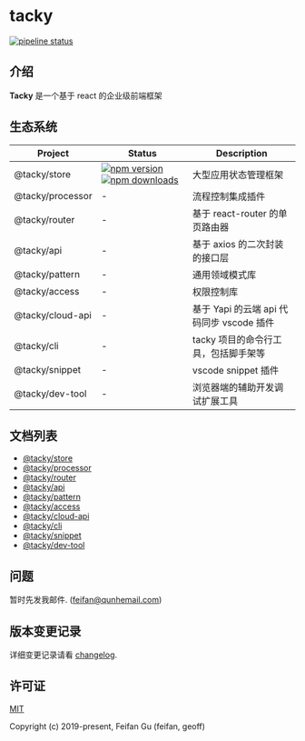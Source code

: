 # tacky
[![pipeline status](https://img.shields.io/travis/com/kujiale/tacky/master.svg?style=flat-square)](https://travis-ci.com/kujiale/tacky)

## 介绍
**Tacky** 是一个基于 react 的企业级前端框架

## 生态系统
| Project | Status | Description |
|---------|--------|-------------|
| @tacky/store         | [![npm version](https://img.shields.io/npm/v/@tacky/store.svg?style=flat-square)](https://www.npmjs.com/package/@tacky/store) [![npm downloads](https://img.shields.io/npm/dm/@tacky/store.svg?style=flat-square)](https://www.npmjs.com/package/@tacky/store) | 大型应用状态管理框架 |
| @tacky/processor                | - | 流程控制集成插件 |
| @tacky/router            | - | 基于 react-router 的单页路由器 |
| @tacky/api         | - | 基于 axios 的二次封装的接口层 |
| @tacky/pattern | - | 通用领域模式库 |
| @tacky/access | - | 权限控制库 |
| @tacky/cloud-api              | - | 基于 Yapi 的云端 api 代码同步 vscode 插件 |
| @tacky/cli       | - | tacky 项目的命令行工具，包括脚手架等 |
| @tacky/snippet        | - | vscode snippet 插件 |
| @tacky/dev-tool       | - | 浏览器端的辅助开发调试扩展工具 |

## 文档列表
* [@tacky/store](zh-cn/store.md)
* [@tacky/processor](zh-cn/processor.md)
* [@tacky/router](zh-cn/router.md)
* [@tacky/api](zh-cn/api.md)
* [@tacky/pattern](zh-cn/pattern.md)
* [@tacky/access](zh-cn/access.md)
* [@tacky/cloud-api](zh-cn/cloud-api.md)
* [@tacky/cli](zh-cn/cli.md)
* [@tacky/snippet](zh-cn/snippet.md)
* [@tacky/dev-tool](zh-cn/dev-tool.md)

## 问题
暂时先发我邮件. (feifan@qunhemail.com)

## 版本变更记录
详细变更记录请看 [changelog](CHANGELOG.md).

## 许可证
[MIT](http://opensource.org/licenses/MIT)

Copyright (c) 2019-present, Feifan Gu (feifan, geoff)
